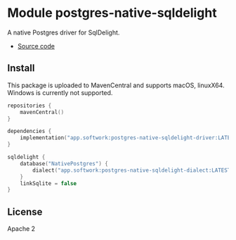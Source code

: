 # Module postgres-native-sqldelight

A native Postgres driver for SqlDelight. 

- [Source code](https://github.com/hfhbd/postgres-native-sqldelight)

## Install

This package is uploaded to MavenCentral and supports macOS, linuxX64.
Windows is currently not supported.


````kotlin
repositories {
    mavenCentral()
}

dependencies {
    implementation("app.softwork:postgres-native-sqldelight-driver:LATEST")
}

sqldelight {
    database("NativePostgres") {
        dialect("app.softwork:postgres-native-sqldelight-dialect:LATEST")
    }
    linkSqlite = false
}
````

## License

Apache 2
